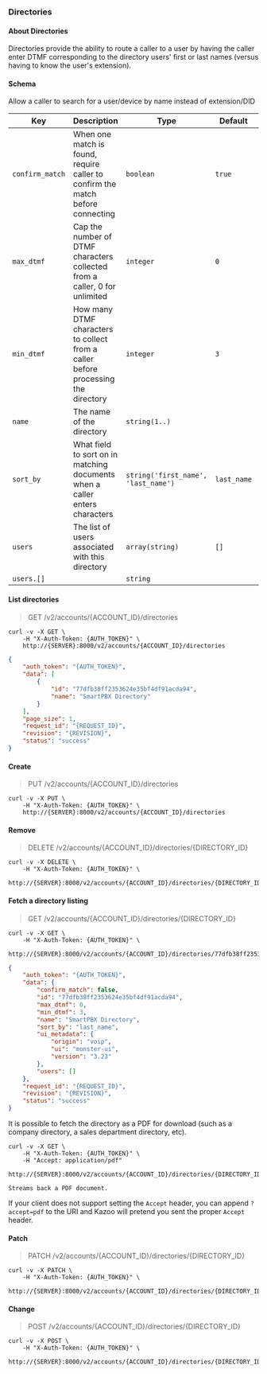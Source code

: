 ### Directories

#### About Directories

Directories provide the ability to route a caller to a user by having the caller enter DTMF corresponding to the directory users' first or last names (versus having to know the user's extension).

#### Schema

Allow a caller to search for a user/device by name instead of extension/DID

Key | Description | Type | Default | Required
--- | ----------- | ---- | ------- | --------
`confirm_match` | When one match is found, require caller to confirm the match before connecting | `boolean` | `true` | `false`
`max_dtmf` | Cap the number of DTMF characters collected from a caller, 0 for unlimited | `integer` | `0` | `false`
`min_dtmf` | How many DTMF characters to collect from a caller before processing the directory | `integer` | `3` | `false`
`name` | The name of the directory | `string(1..)` |   | `true`
`sort_by` | What field to sort on in matching documents when a caller enters characters | `string('first_name', 'last_name')` | `last_name` | `false`
`users` | The list of users associated with this directory | `array(string)` | `[]` | `false`
`users.[]` |   | `string` |   | `false`




#### List directories

> GET /v2/accounts/{ACCOUNT_ID}/directories

```shell
curl -v -X GET \
    -H "X-Auth-Token: {AUTH_TOKEN}" \
    http://{SERVER}:8000/v2/accounts/{ACCOUNT_ID}/directories
```

```json
{
    "auth_token": "{AUTH_TOKEN}",
    "data": [
        {
            "id": "77dfb38ff2353624e35bf4df91acda94",
            "name": "SmartPBX Directory"
        }
    ],
    "page_size": 1,
    "request_id": "{REQUEST_ID}",
    "revision": "{REVISION}",
    "status": "success"
}
```

#### Create

> PUT /v2/accounts/{ACCOUNT_ID}/directories

```shell
curl -v -X PUT \
    -H "X-Auth-Token: {AUTH_TOKEN}" \
    http://{SERVER}:8000/v2/accounts/{ACCOUNT_ID}/directories
```

#### Remove

> DELETE /v2/accounts/{ACCOUNT_ID}/directories/{DIRECTORY_ID}

```shell
curl -v -X DELETE \
    -H "X-Auth-Token: {AUTH_TOKEN}" \
    http://{SERVER}:8000/v2/accounts/{ACCOUNT_ID}/directories/{DIRECTORY_ID}
```

#### Fetch a directory listing

> GET /v2/accounts/{ACCOUNT_ID}/directories/{DIRECTORY_ID}

```shell
curl -v -X GET \
    -H "X-Auth-Token: {AUTH_TOKEN}" \
    http://{SERVER}:8000/v2/accounts/{ACCOUNT_ID}/directories/77dfb38ff2353624e35bf4df91acda94
```

```json
{
    "auth_token": "{AUTH_TOKEN}",
    "data": {
        "confirm_match": false,
        "id": "77dfb38ff2353624e35bf4df91acda94",
        "max_dtmf": 0,
        "min_dtmf": 3,
        "name": "SmartPBX Directory",
        "sort_by": "last_name",
        "ui_metadata": {
            "origin": "voip",
            "ui": "monster-ui",
            "version": "3.23"
        },
        "users": []
    },
    "request_id": "{REQUEST_ID}",
    "revision": "{REVISION}",
    "status": "success"
}
```

It is possible to fetch the directory as a PDF for download (such as a company directory, a sales department directory, etc).

```shell
curl -v -X GET \
    -H "X-Auth-Token: {AUTH_TOKEN}" \
    -H "Accept: application/pdf"
    http://{SERVER}:8000/v2/accounts/{ACCOUNT_ID}/directories/{DIRECTORY_ID}
```

```
Streams back a PDF document.
```

If your client does not support setting the `Accept` header, you can append `?accept=pdf` to the URI and Kazoo will pretend you sent the proper `Accept` header.

#### Patch

> PATCH /v2/accounts/{ACCOUNT_ID}/directories/{DIRECTORY_ID}

```shell
curl -v -X PATCH \
    -H "X-Auth-Token: {AUTH_TOKEN}" \
    http://{SERVER}:8000/v2/accounts/{ACCOUNT_ID}/directories/{DIRECTORY_ID}
```

#### Change

> POST /v2/accounts/{ACCOUNT_ID}/directories/{DIRECTORY_ID}

```shell
curl -v -X POST \
    -H "X-Auth-Token: {AUTH_TOKEN}" \
    http://{SERVER}:8000/v2/accounts/{ACCOUNT_ID}/directories/{DIRECTORY_ID}
```
